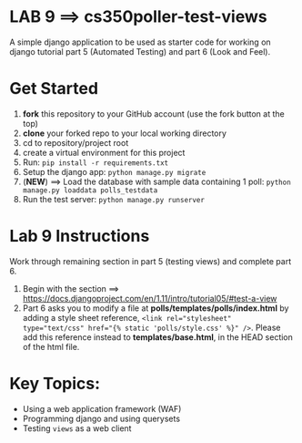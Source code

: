# LAB 9 ==> cs350poller-test-views

A simple django application to be used as starter code for working on django tutorial part 5 (Automated Testing) and part 6 (Look and Feel).

# Get Started
1. __fork__ this repository to your GitHub account (use the fork button at the top)
2. __clone__ your forked repo to your local working directory
3. cd to repository/project root
4. create a virtual environment for this project
5. Run: `pip install -r requirements.txt`
6. Setup the django app: `python manage.py migrate`
7. (__NEW__) ==> Load the database with sample data containing 1 poll: `python manage.py loaddata polls_testdata`
8. Run the test server: `python manage.py runserver`

# Lab 9 Instructions
Work through remaining section in part 5 (testing views) and complete part 6.

1. Begin with the section ==> https://docs.djangoproject.com/en/1.11/intro/tutorial05/#test-a-view
2. Part 6 asks you to modify a file at __polls/templates/polls/index.html__ by adding a style sheet reference, `<link rel="stylesheet" type="text/css" href="{% static 'polls/style.css' %}" />`. Please add this reference instead to __templates/base.html__, in the HEAD section of the html file.

# Key Topics:
- Using a web application framework (WAF)
- Programming django and using querysets
- Testing `views` as a web client



